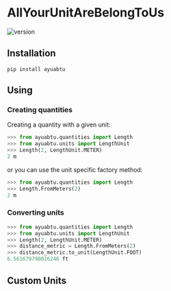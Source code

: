 # AllYourUnitAreBelongToUs
![version](https://img.shields.io/pypi/v/ayuabtu)

## Installation

```
pip install ayuabtu
```

## Using
### Creating quantities
Creating a quantity with a given unit:
```python
>>> from ayuabtu.quantities import Length
>>> from ayuabtu.units import LengthUnit
>>> Length(2, LengthUnit.METER)
2 m
```
or you can use the unit specific factory method:
```python
>>> from ayuabtu.quantities import Length
>>> Length.FromMeters(2)
2 m
```

### Converting units
```python
>>> from ayuabtu.quantities import Length
>>> from ayuabtu.units import LengthUnit
>>> Length(2, LengthUnit.METER)
>>> distance_metric = Length.FromMeters(2)
>>> distance_metric.to_unit(LengthUnit.FOOT)
6.561679790026246 ft
```

## Custom Units
